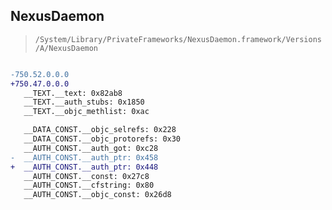 ## NexusDaemon

> `/System/Library/PrivateFrameworks/NexusDaemon.framework/Versions/A/NexusDaemon`

```diff

-750.52.0.0.0
+750.47.0.0.0
   __TEXT.__text: 0x82ab8
   __TEXT.__auth_stubs: 0x1850
   __TEXT.__objc_methlist: 0xac

   __DATA_CONST.__objc_selrefs: 0x228
   __DATA_CONST.__objc_protorefs: 0x30
   __AUTH_CONST.__auth_got: 0xc28
-  __AUTH_CONST.__auth_ptr: 0x458
+  __AUTH_CONST.__auth_ptr: 0x448
   __AUTH_CONST.__const: 0x27c8
   __AUTH_CONST.__cfstring: 0x80
   __AUTH_CONST.__objc_const: 0x26d8

```
